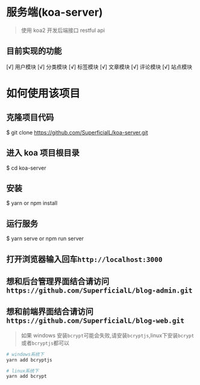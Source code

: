 # 服务端(koa-server)

> 使用 koa2 开发后端接口 restful api

## 目前实现的功能

[√] 用户模块
[√] 分类模块
[√] 标签模块
[√] 文章模块
[√] 评论模块
[√] 站点模块

# 如何使用该项目

## 克隆项目代码

\$ git clone https://github.com/SuperficialL/koa-server.git

## 进入 koa 项目根目录

\$ cd koa-server

## 安装

\$ yarn or npm install

## 运行服务

\$ yarn serve or npm run server

## 打开浏览器输入回车`http://localhost:3000`

## 想和后台管理界面结合请访问`https://github.com/SuperficialL/blog-admin.git`

## 想和前端界面结合请访问`https://github.com/SuperficialL/blog-web.git`


> 如果 windows 安装`bcrypt`可能会失败,请安装`bcryptjs`,linux下安装`bcrypt`或者`bcryptjs`都可以

```bash
# windows系统下
yarn add bcryptjs

# linux系统下
yarn add bcrypt
```